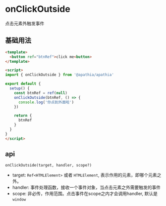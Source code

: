 # onClickOutside

点击元素外触发事件

## 基础用法

```html
<template>
  <button ref="btnRef">click me<button>
</template>

<script>
import { onClickOutside } from '@apathia/apathia'

export default {
  setup() {
    const btnRef = ref(null)
    onClickOutside(btnRef, () => {
      console.log('你点到外面啦')
    })

    return {
      btnRef
    }
  }
}
</script>
```

## api

`onClickOutside(target, handler, scope?)`

- target: `Ref<HTMLElement>` 或者 `HTMLElement`, 表示作用的元素，即哪个元素之外。
- handler: 事件处理函数，接收一个事件对象，当点击元素之外需要触发的事件
- scope: 非必传，作用范围。点击事件在scope之内才会调用handler, 默认是 `window`
